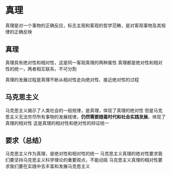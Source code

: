 # 真理
真理是对一个事物的正确反应，标志主观和客观的哲学范畴，是对客观事物及其规律的正确反映

## 真理
真理具有绝对性和相对性，这是同一客观真理的两种属性
真理都是绝对性和相对性的统一，两者相互联系，不可分割

真理的发展过程是真理不断从相对性走向绝对性、接近绝对性的过程


## 马克思主义
马克思主义揭示了人类社会的一般规律，是真理，体现了真理的绝对性
但是马克思主义无法穷尽所有事物的发展规律，**仍然需要随着时代和社会实践发展**，体现了真理的相对性
这是真理的相对性和绝对性的辩证统一


## 要求（总结）
马克思主义作为真理，是绝对性和相对性的统一
马克思主义真理的绝对性要求我们要坚持马克思主义科学理论的重要观点，不能动摇
马克思主义真理的相对性要求我们要在实践中去丰富和发展马克思主义


